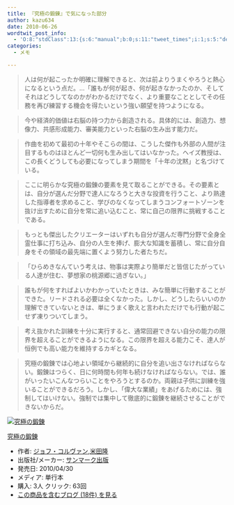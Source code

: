 ```yaml
---
title: 『究極の鍛錬』で気になった部分
author: kazu634
date: 2010-06-26
wordtwit_post_info:
  - 'O:8:"stdClass":13:{s:6:"manual";b:0;s:11:"tweet_times";i:1;s:5:"delay";i:0;s:7:"enabled";i:1;s:10:"separation";s:2:"60";s:7:"version";s:3:"3.7";s:14:"tweet_template";b:0;s:6:"status";i:2;s:6:"result";a:0:{}s:13:"tweet_counter";i:2;s:13:"tweet_log_ids";a:1:{i:0;i:5299;}s:9:"hash_tags";a:0:{}s:8:"accounts";a:1:{i:0;s:7:"kazu634";}}'
categories:
  - メモ

---
```

<div class="section">
<blockquote>
<p>
      人は何が起こったか明確に理解できると、次は前よりうまくやろうと熱心になるという点だ。…「誰もが何が起き、何が起きなかったのか、そしてそれはどうしてなのかがわかるだけでなく、より重要なこととしてその任務を再び練習する機会を得たいという強い願望を持つようになる。
</p>
</blockquote>
  
<blockquote>
<p>
      今や経済的価値は右脳の持つ力から創造される。具体的には、創造力、想像力、共感形成能力、審美能力といった右脳の生み出す能力だ。
</p>
</blockquote>
  
<blockquote>
<p>
      作曲を初めて最初の十年やそこらの間は、こうした傑作も外部の人間が注目するものはほとんど一切何も生み出してはいなかった。ヘイズ教授は、この長くどうしても必要になってしまう期間を「十年の沈黙」と名づけている。
</p>
</blockquote>
  
<blockquote>
<p>
      ここに明らかな究極の鍛錬の要素を見て取ることができる。その要素とは、自分が選んだ分野で達人になろうと大きな投資を行うこと、より熟達した指導者を求めること、学びのなくなってしまうコンフォートゾーンを抜け出すために自分を常に追い込むこと、常に自己の限界に挑戦することである。
</p>
</blockquote>
  
<blockquote>
<p>
      もっとも傑出したクリエーターはいずれも自分が選んだ専門分野で全身全霊仕事に打ち込み、自分の人生を捧げ、膨大な知識を蓄積し、常に自分自身をその領域の最先端に置くよう努力した者たちだ。
</p>
</blockquote>
  
<blockquote>
<p>
      「ひらめきなんていう考えは、物事は実際より簡単だと皆信じたがっている人達が住む、夢想家の桃源郷に過ぎない。」
</p>
</blockquote>
  
<blockquote>
<p>
      誰もが何をすればよいかわかっていたときは、みな簡単に行動することができた。リードされる必要は全くなかった。しかし、どうしたらいいのか理解できていないときは、単にうまく歌えと言われただけでも行動が起こせず凍りついてしまう。
</p>
</blockquote>
  
<blockquote>
<p>
      考え抜かれた訓練を十分に実行すると、通常回避できない自分の能力の限界を超えることができるようになる。この限界を超える能力こそ、達人が恒例でも高い能力を維持するカギとなる。
</p>
</blockquote>
  
<blockquote>
<p>
      究極の鍛錬では心地よい領域から継続的に自分を追い出さなければならない。鍛錬はつらく、日に何時間も何年も続けなければならない。では、誰がいったいこんなつらいことをやろうとするのか。両親は子供に訓練を強いることができるだろう。しかし、「偉大な業績」をあげるためには、強制してはいけない。強制では集中して徹底的に鍛錬を継続させることができないからだ。
</p>
</blockquote>
  
<div class="hatena-asin-detail">
<a href="http://www.amazon.co.jp/dp/4763130366/?tag=hatena_st1-22&ascsubtag=d-7ibv" onclick="__gaTracker('send', 'event', 'outbound-article', 'http://www.amazon.co.jp/dp/4763130366/?tag=hatena_st1-22&ascsubtag=d-7ibv', '');"><img src="https://images-na.ssl-images-amazon.com/images/I/41TOjHZuF0L._SL160_.jpg" class="hatena-asin-detail-image" alt="究極の鍛錬" title="究極の鍛錬" /></a></p> 
    
<div class="hatena-asin-detail-info">
<p class="hatena-asin-detail-title">
<a href="http://www.amazon.co.jp/dp/4763130366/?tag=hatena_st1-22&ascsubtag=d-7ibv" onclick="__gaTracker('send', 'event', 'outbound-article', 'http://www.amazon.co.jp/dp/4763130366/?tag=hatena_st1-22&ascsubtag=d-7ibv', '究極の鍛錬');">究極の鍛錬</a>
</p>
      
<ul>
<li>
<span class="hatena-asin-detail-label">作者:</span> <a href="http://d.hatena.ne.jp/keyword/%A5%B8%A5%E7%A5%D5%A1%A6%A5%B3%A5%EB%A5%F4%A5%A1%A5%F3" onclick="__gaTracker('send', 'event', 'outbound-article', 'http://d.hatena.ne.jp/keyword/%A5%B8%A5%E7%A5%D5%A1%A6%A5%B3%A5%EB%A5%F4%A5%A1%A5%F3', 'ジョフ・コルヴァン');" class="keyword">ジョフ・コルヴァン</a>,<a href="http://d.hatena.ne.jp/keyword/%CA%C6%C5%C4%CE%B4" onclick="__gaTracker('send', 'event', 'outbound-article', 'http://d.hatena.ne.jp/keyword/%CA%C6%C5%C4%CE%B4', '米田隆');" class="keyword">米田隆</a>
</li>
<li>
<span class="hatena-asin-detail-label">出版社/メーカー:</span> <a href="http://d.hatena.ne.jp/keyword/%A5%B5%A5%F3%A5%DE%A1%BC%A5%AF%BD%D0%C8%C7" onclick="__gaTracker('send', 'event', 'outbound-article', 'http://d.hatena.ne.jp/keyword/%A5%B5%A5%F3%A5%DE%A1%BC%A5%AF%BD%D0%C8%C7', 'サンマーク出版');" class="keyword">サンマーク出版</a>
</li>
<li>
<span class="hatena-asin-detail-label">発売日:</span> 2010/04/30
</li>
<li>
<span class="hatena-asin-detail-label">メディア:</span> 単行本
</li>
<li>
<span class="hatena-asin-detail-label">購入</span>: 3人 <span class="hatena-asin-detail-label">クリック</span>: 63回
</li>
<li>
<a href="http://d.hatena.ne.jp/asin/4763130366" onclick="__gaTracker('send', 'event', 'outbound-article', 'http://d.hatena.ne.jp/asin/4763130366', 'この商品を含むブログ (18件) を見る');" target="_blank">この商品を含むブログ (18件) を見る</a>
</li>
</ul>
</div>
    
<div class="hatena-asin-detail-foot">
</div>
</div>
</div>
